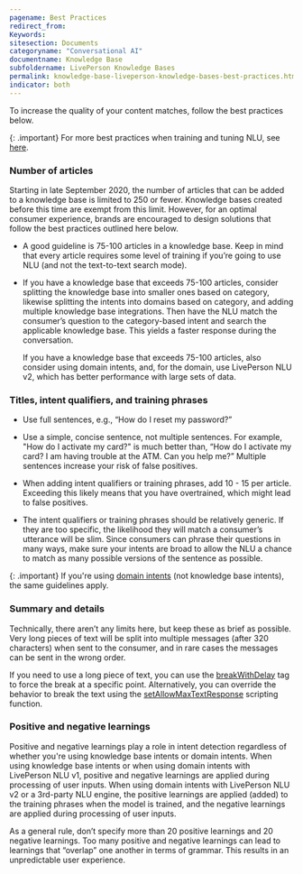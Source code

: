 ```yaml
---
pagename: Best Practices
redirect_from:
Keywords:
sitesection: Documents
categoryname: "Conversational AI"
documentname: Knowledge Base
subfoldername: LivePerson Knowledge Bases
permalink: knowledge-base-liveperson-knowledge-bases-best-practices.html
indicator: both
---
```


To increase the quality of your content matches, follow the best practices below.

{: .important}
For more best practices when training and tuning NLU, see [here](conversation-builder-best-practices-train-tune-nlu.html).

### Number of articles

Starting in late September 2020, the number of articles that can be added to a knowledge base is limited to 250 or fewer. Knowledge bases created before this time are exempt from this limit. However, for an optimal consumer experience, brands are encouraged to design solutions that follow the best practices outlined here below.

- A good guideline is 75-100 articles in a knowledge base. Keep in mind that every article requires some level of training if you’re going to use NLU (and not the text-to-text search mode).

- If you have a knowledge base that exceeds 75-100 articles, consider splitting the knowledge base into smaller ones based on category, likewise splitting the intents into domains based on category, and adding multiple knowledge base integrations. Then have the NLU match the consumer’s question to the category-based intent and search the applicable knowledge base. This yields a faster response during the conversation.

    If you have a knowledge base that exceeds 75-100 articles, also consider using domain intents, and, for the domain, use LivePerson NLU v2, which has better performance with large sets of data.

### Titles, intent qualifiers, and training phrases

* Use full sentences, e.g., “How do I reset my password?”

* Use a simple, concise sentence, not multiple sentences. For example, "How do I activate my card?" is much better than, “How do I activate my card? I am having trouble at the ATM. Can you help me?” Multiple sentences increase your risk of false positives.

* When adding intent qualifiers or training phrases, add 10 - 15 per article. Exceeding this likely means that you have overtrained, which might lead to false positives.

* The intent qualifiers or training phrases should be relatively generic. If they are too specific, the likelihood they will match a consumer’s utterance will be slim. Since consumers can phrase their questions in many ways, make sure your intents are broad to allow the NLU a chance to match as many possible versions of the sentence as possible.

{: .important}
If you're using [domain intents](knowledge-base-liveperson-knowledge-bases-introduction.html#knowlege-base-intents-versus-domain-intents) (not knowledge base intents), the same guidelines apply.

### Summary and details

Technically, there aren’t any limits here, but keep these as brief as possible. Very long pieces of text will be split into multiple messages (after 320 characters) when sent to the consumer, and in rare cases the messages can be sent in the wrong order.

If you need to use a long piece of text, you can use the [breakWithDelay](conversation-builder-interactions-interaction-basics.html#break-point-within-a-large-block-of-text) tag to force the break at a specific point. Alternatively, you can override the behavior to break the text using the [setAllowMaxTextResponse](conversation-builder-scripting-functions-manage-conversation-flow.html#set-allow-max-text-response) scripting function.

### Positive and negative learnings

Positive and negative learnings play a role in intent detection regardless of whether you're using knowledge base intents or domain intents. When using knowledge base intents or when using domain intents with LivePerson NLU v1, positive and negative learnings are applied during processing of user inputs. When using domain intents with LivePerson NLU v2 or a 3rd-party NLU engine, the positive learnings are applied (added) to the training phrases when the model is trained, and the negative learnings are applied during processing of user inputs.

As a general rule, don’t specify more than 20 positive learnings and 20 negative learnings. Too many positive and negative learnings can lead to learnings that “overlap” one another in terms of grammar. This results in an unpredictable user experience.